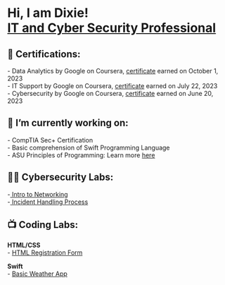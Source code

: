 <h1>Hi, I am Dixie! <br/><a href="Profile!">IT and Cyber Security Professional</a></h1>

<h2>🔖 Certifications:</h2>
- Data Analytics by Google on Coursera, <a href="https://coursera.org/verify/professional-cert/CKA9LKY9XSVS">certificate</a> earned on October 1, 2023
<br>
- IT Support by Google on Coursera, <a href="https://coursera.org/verify/professional-cert/HDZBBNLPRYNA">certificate</a> earned on July 22, 2023
<br>
- Cybersecurity by Google on Coursera, <a href="https://coursera.org/verify/professional-cert/V52FCP88C9H3">certificate</a> earned on June 20, 2023 

<h2>🌱 I’m currently working on:</h2>
- CompTIA Sec+ Certification <br>
- Basic comprehension of Swift Programming Language <br>
- ASU Principles of Programming: Learn more <a href="https://gostudyhall.com/courses/principles-of-programming-cse-110/">here</a>

<h2>👨‍💻 Cybersecurity Labs:</h2>
-<a href="https://academy.hackthebox.com/achievement/842257/34" target="_blank" rel="noopener noreferrer"> Intro to Networking</a>
<br>
-<a href="https://academy.hackthebox.com/achievement/842257/148)"> Incident Handling Process</a>
<br >

<h2>📺 Coding Labs:</h2>
<p><strong>HTML/CSS</strong>
<br>
  - <a href="https://github.com/DixieReed/RegistrationFormBasic">HTML Registration Form</a>
</p>

<p>
</b><strong>Swift</strong><br> - <a href="https://github.com/DixieReed/Swift_weatherApp"{:target="_blank" rel="noopener"}> Basic Weather App</a>
</p>
<!--
Here are some ideas to get you started:

- 🔭 I’m currently working on ...
- 🌱 I’m currently learning ...
- 👯 I’m looking to collaborate on ...
- 🤔 I’m looking for help with ...
- 💬 Ask me about ...
- 📫 How to reach me: ...
- 😄 Pronouns: ...
- ⚡ Fun fact: ...
-->
